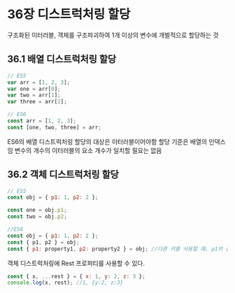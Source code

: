 # 36장 디스트럭처링 할당

구조화된 이터러블, 객체를 구조파괴하여 1개 이상의 변수에 개벌적으로 할당하는 것

## 36.1 배열 디스트럭처링 할당

```javascript
// ES5
var arr = [1, 2, 3];
var one = arr[0];
var two = arr[1];
var three = arr[2];

// ES6
const arr = [1, 2, 3];
const [one, two, three] = arr;
```

ES6의 배열 디스트럭처링 할당의 대상은 이터러블이어야함
할당 기준은 배열의 인덱스임
변수의 개수의 이터러블의 요소 개수가 일치할 필요는 없음

## 36.2 객체 디스트럭처링 할당

```javascript
// ES5
const obj = { p1: 1, p2: 2 };

const one = obj.p1;
const two = obj.p2;

//ES6
const obj = { p1: 1, p2: 2 };
const { p1, p2 } = obj;
const { p1: property1, p2: property2 } = obj; //다른 키를 사용할 때, p1의 값을 property1이라는 변수에 할당
```

객체 디스트럭처링에 Rest 프로퍼티를 사용할 수 있다.

```javascript
const { x, ...rest } = { x: 1, y: 2, z: 3 };
console.log(x, rest); //1, {y:2, z:3}
```
